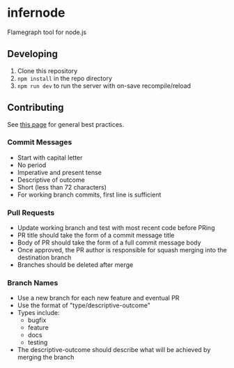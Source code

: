 # infernode
Flamegraph tool for node.js

## Developing
1. Clone this repository
1. `npm install` in the repo directory
1. `npm run dev` to run the server with on-save recompile/reload




## Contributing
See [this page](https://www.freecodecamp.org/news/writing-good-commit-messages-a-practical-guide/) for general best practices.

### Commit Messages
- Start with capital letter
- No period
- Imperative and present tense
- Descriptive of outcome
- Short (less than 72 characters)
- For working branch commits, first line is sufficient


### Pull Requests
- Update working branch and test with most recent code before PRing
- PR title should take the form of a commit message title
- Body of PR should take the form of a full commit message body
- Once approved, the PR author is responsible for squash merging into the destination branch
- Branches should be deleted after merge

### Branch Names
- Use a new branch for each new feature and eventual PR
- Use the format of "type/descriptive-outcome"
- Types include:
  - bugfix
  - feature
  - docs
  - testing
- The descriptive-outcome should describe what will be achieved by merging the branch
  
